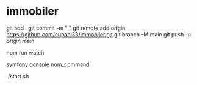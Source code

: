 # immobiler
git add .
git commit -m " "
git remote add origin https://github.com/eupani33/immobiler.git
git branch -M main
git push -u origin main
 
npm run watch

symfony console nom_command

./start.sh
